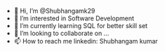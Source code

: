 - 👋 Hi, I’m @Shubhangamk29
- 👀 I’m interested in Software Development
- 🌱 I’m currently learning SQL for better skill set
- 💞️ I’m looking to collaborate on ...
- 📫 How to reach me linkedin: Shubhangam kumar

<!---
Shubhangamk29/Shubhangamk29 is a ✨ special ✨ repository because its `README.md` (this file) appears on your GitHub profile.
You can click the Preview link to take a look at your changes.
--->
